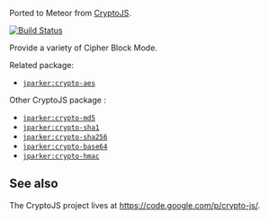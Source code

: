 Ported to Meteor from [CryptoJS](https://code.google.com/p/crypto-js/). 

[![Build Status](https://travis-ci.org/p-j/meteor-crypto-mode.svg)](https://travis-ci.org/p-j/meteor-crypto-mode)

Provide a variety of Cipher Block Mode.

Related package:

- [`jparker:crypto-aes`](https://github.com/p-j/meteor-crypto-aes)

Other CryptoJS package : 

- [`jparker:crypto-md5`](https://github.com/p-j/meteor-crypto-md5)
- [`jparker:crypto-sha1`](https://github.com/p-j/meteor-crypto-sha1)
- [`jparker:crypto-sha256`](https://github.com/p-j/meteor-crypto-sha256)
- [`jparker:crypto-base64`](https://github.com/p-j/meteor-crypto-base64)
- [`jparker:crypto-hmac`](https://github.com/p-j/meteor-crypto-hmac)

See also
--------
The CryptoJS project lives at <https://code.google.com/p/crypto-js/>.
